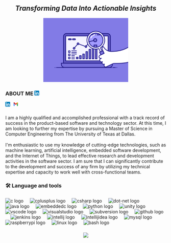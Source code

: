<h2 align= "center"><em>Transforming Data Into Actionable Insights</em></h2>

<div align="center">
  <img height="200" src="https://github.com/shreyjain99/shreyjain99/blob/main/74pZ.gif"/>
</div>


###

<div class="left">
    <h3>ABOUT ME <a href="http://www.linkedin.com/in/shreyjain99"><img src="https://github.com/shreyjain99/shreyjain99/blob/main/Linkedin-logo.png" height="15" alt="LINKEDIN"></a></h3>
    <a href="http://www.linkedin.com/in/shreyjain99"><img src="https://github.com/shreyjain99/shreyjain99/blob/main/Linkedin-logo.png" height="15" alt="LINKEDIN"></a>
    <a href="mailto:shreysandeep.jain@utdallas.edu"><img src="https://github.com/shreyjain99/shreyjain99/blob/main/Gmail-logo.png" height="15" alt="GMAIL"></a>
</div>

###

<p align="left">I am a highly qualified and accomplished professional with a track record of success in the product-based software and technology sector. At this time, I am looking to further my expertise by pursuing a Master of Science in Computer Engineering from The University of Texas at Dallas.<br><br>I'm enthusiastic to use my knowledge of cutting-edge technologies, such as machine learning, artificial intelligence, embedded software development, and the Internet of Things, to lead effective research and development activities in the software sector. I am sure that I can significantly contribute to the development and success of any firm by utilizing my technical expertise and capacity to work well with cross-functional teams.</p>

###

<h3 align="left">🛠 Language and tools</h3>

###

<div align="left">
  <img src="https://skillicons.dev/icons?i=c" height="40" alt="c logo"  />
  <img width="12" />
  <img src="https://skillicons.dev/icons?i=cpp" height="40" alt="cplusplus logo"  />
  <img width="12" />
  <img src="https://skillicons.dev/icons?i=cs" height="40" alt="csharp logo"  />
  <img width="12" />
  <img src="https://skillicons.dev/icons?i=dotnet" height="40" alt="dot-net logo"  />
  <img width="12" />
  <img src="https://skillicons.dev/icons?i=java" height="40" alt="java logo"  />
  <img width="12" />
  <img src="https://cdn.jsdelivr.net/gh/devicons/devicon/icons/embeddedc/embeddedc-original.svg" height="40" alt="embeddedc logo"  />
  <img width="12" />
  <img src="https://skillicons.dev/icons?i=py" height="40" alt="python logo"  />
  <img width="12" />
  <img src="https://skillicons.dev/icons?i=unity" height="40" alt="unity logo"  />
  <img width="12" />
  <img src="https://skillicons.dev/icons?i=vscode" height="40" alt="vscode logo"  />
  <img width="12" />
  <img src="https://skillicons.dev/icons?i=visualstudio" height="40" alt="visualstudio logo"  />
  <img width="12" />
  <img src="https://cdn.simpleicons.org/subversion/809CC9" height="40" alt="subversion logo"  />
  <img width="12" />
  <img src="https://skillicons.dev/icons?i=github" height="40" alt="github logo"  />
  <img width="12" />
  <img src="https://skillicons.dev/icons?i=jenkins" height="40" alt="jenkins logo"  />
  <img width="12" />
  <img src="https://cdn.simpleicons.org/intellijidea/000000" height="40" alt="intellij logo"  />
  <img width="12" />
  <img src="https://skillicons.dev/icons?i=idea" height="40" alt="intellijidea logo"  />
  <img width="12" />
  <img src="https://skillicons.dev/icons?i=mysql" height="40" alt="mysql logo"  />
  <img width="12" />
  <img src="https://skillicons.dev/icons?i=raspberrypi" height="40" alt="raspberrypi logo"  />
  <img width="12" />
  <img src="https://skillicons.dev/icons?i=linux" height="40" alt="linux logo"  />
  <img width="12" />
  <img src="https://skillicons.dev/icons?i=bash" height="40" alt="bash logo"  />
</div>

###

<div align="center">
  <img height="200" src="https://www.einfochips.com/blog/wp-content/uploads/2018/10/iot_1.gif"  />
</div>

###
